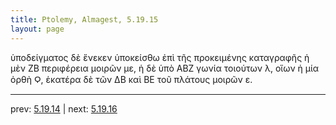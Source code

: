 ```yaml
---
title: Ptolemy, Almagest, 5.19.15
layout: page
---
```


ὑποδείγματος δὲ ἕνεκεν ὑποκείσθω ἐπὶ τῆς προκειμένης καταγραφῆς ἡ μὲν ΖΒ περιφέρεια μοιρῶν με, ἡ δὲ ὑπὸ ΑΒΖ γωνία τοιούτων λ, οἵων ἡ μία ὀρθὴ Ϙ, ἑκατέρα δὲ τῶν ΔΒ καὶ ΒΕ τοῦ πλάτους μοιρῶν ε. 

---

prev: [5.19.14](../5.19.14/) | next: [5.19.16](../5.19.16/)

